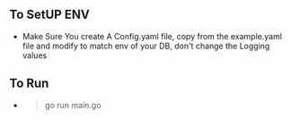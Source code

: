 ## To SetUP ENV

- Make Sure You create A Config.yaml file, copy from the example.yaml file and modify to match env of your DB, don't change the Logging values

## To Run
- >go run main.go